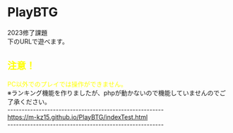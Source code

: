 # PlayBTG
2023修了課題<br>
下のURLで遊べます。<br>
<font color=yellow>
<h2 style="textAlign: center;">注意！</h2>
PC以外でのプレイでは操作ができません。<br>
</font>
※ランキング機能を作りましたが、phpが動かないので機能していませんのでご了承ください。<br>
-------------------------------------------------------<br>
<a href="https://m-kz15.github.io/PlayBTG/indexTest.html">https://m-kz15.github.io/PlayBTG/indexTest.html</a> <br>
-------------------------------------------------------<br>
